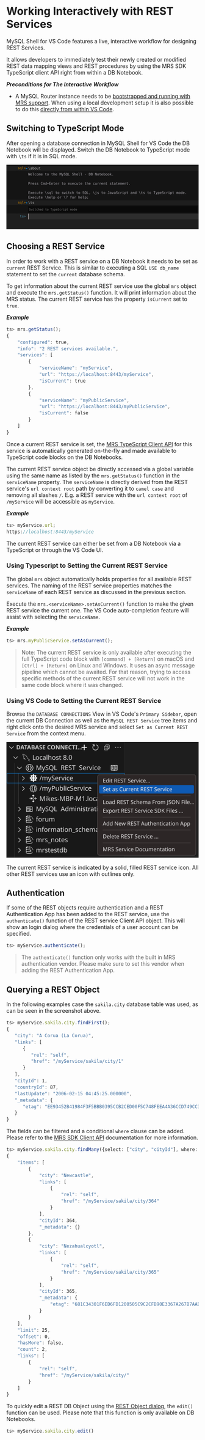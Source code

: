 <!-- Copyright (c) 2022, 2025, Oracle and/or its affiliates.

This program is free software; you can redistribute it and/or modify
it under the terms of the GNU General Public License, version 2.0,
as published by the Free Software Foundation.

This program is designed to work with certain software (including
but not limited to OpenSSL) that is licensed under separate terms, as
designated in a particular file or component or in included license
documentation.  The authors of MySQL hereby grant you an additional
permission to link the program and your derivative works with the
separately licensed software that they have either included with
the program or referenced in the documentation.

This program is distributed in the hope that it will be useful,  but
WITHOUT ANY WARRANTY; without even the implied warranty of
MERCHANTABILITY or FITNESS FOR A PARTICULAR PURPOSE.  See
the GNU General Public License, version 2.0, for more details.

You should have received a copy of the GNU General Public License
along with this program; if not, write to the Free Software Foundation, Inc.,
51 Franklin St, Fifth Floor, Boston, MA 02110-1301 USA -->

# Working Interactively with REST Services

MySQL Shell for VS Code features a live, interactive workflow for designing REST Services.

It allows developers to immediately test their newly created or modified REST data mapping views and REST procedures by using the MRS SDK TypeScript client API right from within a DB Notebook.

**_Preconditions for The Interactive Workflow_**

- A MySQL Router instance needs to be [bootstrapped and running with MRS support](#bootstrapping-and-running-mysql-routers-with-mrs-support). When using a local development setup it is also possible to do this [directly from within VS Code](#using-mysql-shell-for-vs-code-to-bootstrap-and-run-mysql-router).

## Switching to TypeScript Mode

After opening a database connection in MySQL Shell for VS Code the DB Notebook will be displayed. Switch the DB Notebook to TypeScript mode with `\ts` if it is in SQL mode.

![DB Notebook - Switch to TS mode](../../images/msg-db-notebook-switch-to-ts.svg "DB Notebook - Switch to TS mode")

## Choosing a REST Service

In order to work with a REST service on a DB Notebook it needs to be set as `current` REST Service. This is similar to executing a SQL `USE db_name` statement to set the `current` database schema.

To get information about the current REST service use the global `mrs` object and execute the `mrs.getStatus()` function. It will print information about the MRS status. The current REST service has the property `isCurrent` set to `true`.

**_Example_**

```ts
ts> mrs.getStatus();
{
    "configured": true,
    "info": "2 REST services available.",
    "services": [
        {
            "serviceName": "myService",
            "url": "https://localhost:8443/myService",
            "isCurrent": true
        },
        {
            "serviceName": "myPublicService",
            "url": "https://localhost:8443/myPublicService",
            "isCurrent": false
        }
    ]
}
```

Once a current REST service is set, the [MRS TypeScript Client API](sdk.html#document-top) for this service is automatically generated on-the-fly and made available to TypeScript code blocks on the DB Notebooks.

The current REST service object be directly accessed via a global variable using the same name as listed by the `mrs.getStatus()` function in the `serviceName` property. The `serviceName` is directly derived from the REST service's `url context root` path by converting it to `camel case` and removing all slashes `/`. E.g. a REST service with the `url context root` of `/myService` will be accessible as `myService`.

**_Example_**

```ts
ts> myService.url;
https://localhost:8443/myService
```

The current REST service can either be set from a DB Notebook via a TypeScript or through the VS Code UI.

### Using Typescript to Setting the Current REST Service

The global `mrs` object automatically holds properties for all available REST services. The naming of the REST service properties matches the `serviceName` of each REST service as discussed in the previous section.

Execute the `mrs.<serviceName>.setAsCurrent()` function to make the given REST service the current one. The VS Code auto-completion feature will assist with selecting the `serviceName`.

**_Example_**

```TypeScript
ts> mrs.myPublicService.setAsCurrent();
```

> Note: The current REST service is only available after executing the full TypeScript code block with `[command] + [Return]` on macOS and `[Ctrl] + [Return]` on Linux and Windows. It uses an async message pipeline which cannot be awaited. For that reason, trying to access specific methods of the current REST service will not work in the same code block where it was changed.

### Using VS Code to Setting the Current REST Service

Browse the `DATABASE CONNECTIONS` View in VS Code's `Primary Sidebar`, open the current DB Connection as well as the `MySQL REST Service` tree items and right click onto the desired MRS service and select `Set as Current REST Service` from the context menu.

![Setting the Current REST Service](../../images/vsc-mrs-context-menu-set-current-service.svg "Setting the Current REST Service")

The current REST service is indicated by a solid, filled REST service icon. All other REST services use an icon with outlines only.

## Authentication

If some of the REST objects require authentication and a REST Authentication App has been added to the REST service, use the `authenticate()` function of the REST service Client API object. This will show an login dialog where the credentials of a user account can be specified.

```ts
ts> myService.authenticate();
```

> The `authenticate()` function only works with the built in MRS authentication vendor. Please make sure to set this vendor when adding the REST Authentication App.

## Querying a REST Object

In the following examples case the `sakila.city` database table was used, as can be seen in the screenshot above.

```ts
ts> myService.sakila.city.findFirst();
{
   "city": "A Corua (La Corua)",
   "links": [
      {
         "rel": "self",
         "href": "/myService/sakila/city/1"
      }
   ],
   "cityId": 1,
   "countryId": 87,
   "lastUpdate": "2006-02-15 04:45:25.000000",
   "_metadata": {
      "etag": "EE93452B41984F3F5BBB0395CCB2CED00F5C748FEEA4A36CCD749CC3F85B7CEA"
   }
}
```

The fields can be filtered and a conditional `where` clause can be added. Please refer to the [MRS SDK Client API](sdk.html#document-top) documentation for more information.

```ts
ts> myService.sakila.city.findMany({select: ["city", "cityId"], where: {city: {$like: "NE%"}}});
{
    "items": [
        {
            "city": "Newcastle",
            "links": [
                {
                    "rel": "self",
                    "href": "/myService/sakila/city/364"
                }
            ],
            "cityId": 364,
            "_metadata": {}
        },
        {
            "city": "Nezahualcyotl",
            "links": [
                {
                    "rel": "self",
                    "href": "/myService/sakila/city/365"
                }
            ],
            "cityId": 365,
            "_metadata": {
                "etag": "681C34301F6ED6FD1200505C9C2CFB90E3367A267B7AADBD85186D781FEC7C19"
            }
        }
    ],
    "limit": 25,
    "offset": 0,
    "hasMore": false,
    "count": 2,
    "links": [
        {
            "rel": "self",
            "href": "/myService/sakila/city/"
        }
    ]
}
```

To quickly edit a REST DB Object using the [REST Object dialog](#mrs-object-dialog), the `edit()` function can be used. Please note that this function is only available on DB Notebooks.

```ts
ts> myService.sakila.city.edit()
```
